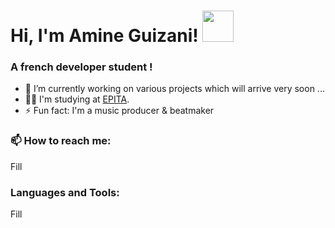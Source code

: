 # Hi, I'm Amine Guizani! <img src="https://media.giphy.com/media/hS42TuYYnANLFR9IRQ/giphy.gif" width="50">

### A french developer student !
- 🔭 I’m currently working on various projects which will arrive very soon ...
- 👨‍🎓 I'm studying at [EPITA][epilink].
- ⚡ Fun fact: I'm a music producer & beatmaker

### 📫 How to reach me:
Fill

### Languages and Tools:
Fill
<!--
**amine-guizani/amine-guizani** is a ✨ _special_ ✨ repository because its `README.md` (this file) appears on your GitHub profile.

Here are some ideas to get you started:

- 🔭 I’m currently working on ...
- 🌱 I’m currently learning ...
- 👯 I’m looking to collaborate on ...
- 🤔 I’m looking for help with ...
- 💬 Ask me about ...
- 📫 How to reach me: ...
- 😄 Pronouns: ...
- ⚡ Fun fact: ...
-->

[epilink]: https://www.epita.fr/